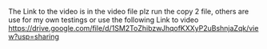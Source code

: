 The Link to the video is in the video file
plz run the copy 2 file, others are use for my own testings
or use the following Link to video
https://drive.google.com/file/d/1SM2ToZhibzwJhqofKXXyP2uBshnjaZqk/view?usp=sharing
